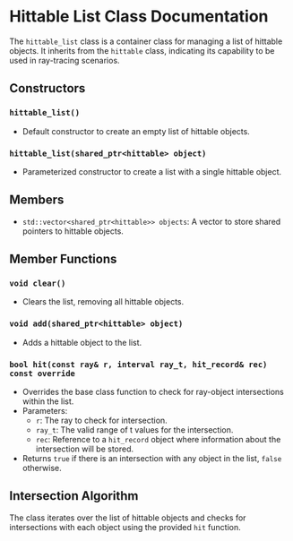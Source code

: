 # Hittable List Class Documentation

The `hittable_list` class is a container class for managing a list of hittable objects. It inherits from the `hittable` class, indicating its capability to be used in ray-tracing scenarios.

## Constructors

### `hittable_list()`
- Default constructor to create an empty list of hittable objects.

### `hittable_list(shared_ptr<hittable> object)`
- Parameterized constructor to create a list with a single hittable object.

## Members

- `std::vector<shared_ptr<hittable>> objects`: A vector to store shared pointers to hittable objects.

## Member Functions

### `void clear()`
- Clears the list, removing all hittable objects.

### `void add(shared_ptr<hittable> object)`
- Adds a hittable object to the list.

### `bool hit(const ray& r, interval ray_t, hit_record& rec) const override`
- Overrides the base class function to check for ray-object intersections within the list.
- Parameters:
  - `r`: The ray to check for intersection.
  - `ray_t`: The valid range of t values for the intersection.
  - `rec`: Reference to a `hit_record` object where information about the intersection will be stored.
- Returns `true` if there is an intersection with any object in the list, `false` otherwise.

## Intersection Algorithm

The class iterates over the list of hittable objects and checks for intersections with each object using the provided `hit` function.

